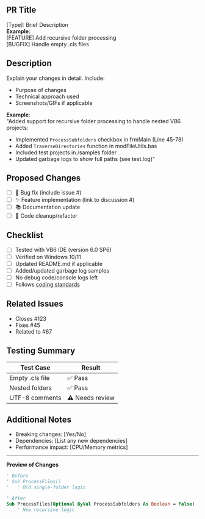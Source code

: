 ## PR Title
[Type]: Brief Description  
**Example**:  
[FEATURE] Add recursive folder processing  
[BUGFIX] Handle empty .cls files  

## Description  
Explain your changes in detail. Include:  
- Purpose of changes  
- Technical approach used  
- Screenshots/GIFs if applicable  

**Example**:  
"Added support for recursive folder processing to handle nested VB6 projects:  
- Implemented `ProcessSubfolders` checkbox in frmMain (Line 45-78)  
- Added `TraverseDirectories` function in modFileUtils.bas  
- Included test projects in /samples folder  
- Updated garbage logs to show full paths (see test.log)"  

## Proposed Changes  
- [ ] 🐛 Bug fix (include issue #)  
- [ ] ✨ Feature implementation (link to discussion #)  
- [ ] 📚 Documentation update  
- [ ] 🧹 Code cleanup/refactor  

## Checklist  
- [ ] Tested with VB6 IDE (version 6.0 SP6)  
- [ ] Verified on Windows 10/11  
- [ ] Updated README.md if applicable  
- [ ] Added/updated garbage log samples  
- [ ] No debug code/console logs left  
- [ ] Follows [coding standards](https://github.com/aidajulia/vb6-comment-cleaner-pro/wiki/Coding-Standards)  

## Related Issues  
- Closes #123  
- Fixes #45  
- Related to #67  

## Testing Summary  
| Test Case | Result |  
|----------|--------|  
| Empty .cls file | ✅ Pass |  
| Nested folders | ✅ Pass |  
| UTF-8 comments | ⚠️ Needs review |  

## Additional Notes  
- Breaking changes: [Yes/No]  
- Dependencies: [List any new dependencies]  
- Performance impact: [CPU/Memory metrics]  

---

**Preview of Changes**  
```vb
' Before
' Sub ProcessFiles()
'   ' Old single-folder logic

' After
Sub ProcessFiles(Optional ByVal ProcessSubfolders As Boolean = False)
    ' New recursive logic
